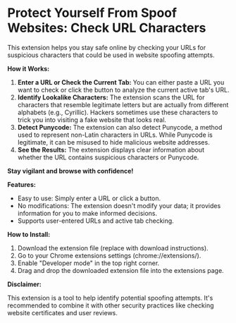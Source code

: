 # Protect Yourself From Spoof Websites: Check URL Characters

This extension helps you stay safe online by checking your URLs for suspicious characters that could be used in website spoofing attempts.

**How it Works:**

1. **Enter a URL or Check the Current Tab:** You can either paste a URL you want to check or click the button to analyze the current active tab's URL.
2. **Identify Lookalike Characters:** The extension scans the URL for characters that resemble legitimate letters but are actually from different alphabets (e.g., Cyrillic). Hackers sometimes use these characters to trick you into visiting a fake website that looks real.
3. **Detect Punycode:** The extension can also detect Punycode, a method used to represent non-Latin characters in URLs. While Punycode is legitimate, it can be misused to hide malicious website addresses.
4. **See the Results:** The extension displays clear information about whether the URL contains suspicious characters or Punycode.

**Stay vigilant and browse with confidence!**

**Features:**

* Easy to use: Simply enter a URL or click a button.
* No modifications: The extension doesn't modify your data; it provides information for you to make informed decisions.
* Supports user-entered URLs and active tab checking.


**How to Install:**

1. Download the extension file (replace with download instructions).
2. Go to your Chrome extensions settings (chrome://extensions/).
3. Enable "Developer mode" in the top right corner.
4. Drag and drop the downloaded extension file into the extensions page.

**Disclaimer:**

This extension is a tool to help identify potential spoofing attempts. It's recommended to combine it with other security practices like checking website certificates and user reviews.

